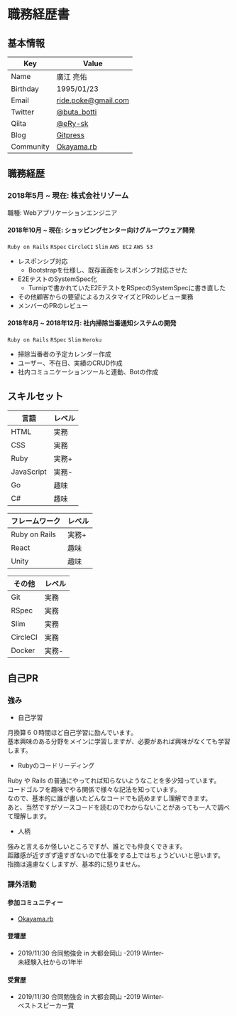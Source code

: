 # 職務経歴書

## 基本情報
|Key|Value|
|---|---|
|Name|廣江 亮佑|
|Birthday|1995/01/23|
|Email|ride.poke@gmail.com|
|Twitter|[@buta_botti](https://twitter.com/buta_botti)|
|Qiita|[@eRy-sk](https://qiita.com/eRy-sk)|
|Blog|[Gitpress](https://gitpress.io/@erysk/)|
|Community|[Okayama.rb](https://okaruby.connpass.com/)|

## 職務経歴

### 2018年5月 ~ 現在: 株式会社リゾーム

職種: Webアプリケーションエンジニア

#### 2018年10月 ~ 現在: ショッピングセンター向けグループウェア開発

`Ruby on Rails` `RSpec` `CircleCI` `Slim` `AWS EC2` `AWS S3`

- レスポンシブ対応
  - Bootstrapを仕様し、既存画面をレスポンシブ対応させた
- E2EテストのSystemSpec化
  - Turnipで書かれていたE2EテストをRSpecのSystemSpecに書き直した
- その他顧客からの要望によるカスタマイズとPRのレビュー業務
- メンバーのPRのレビュー

#### 2018年8月 ~ 2018年12月: 社内掃除当番通知システムの開発

`Ruby on Rails` `RSpec` `Slim` `Heroku`

- 掃除当番者の予定カレンダー作成
- ユーザー、不在日、実績のCRUD作成
- 社内コミュニケーションツールと連動、Botの作成

## スキルセット

|言語|レベル|
|---|---|
|HTML|実務|
|CSS|実務|
|Ruby|実務+|
|JavaScript|実務-|
|Go|趣味|
|C#|趣味|

|フレームワーク|レベル|
|---|---|
|Ruby on Rails|実務+|
|React|趣味|
|Unity|趣味|

|その他|レベル|
|---|---|
|Git|実務|
|RSpec|実務|
|Slim|実務|
|CircleCI|実務|
|Docker|実務-|

## 自己PR

### 強み

- 自己学習

月換算６０時間ほど自己学習に励んでいます。  
基本興味のある分野をメインに学習しますが、必要があれば興味がなくても学習します。  

- Rubyのコードリーディング

Ruby や Rails の普通にやってれば知らないようなことを多少知っています。  
コードゴルフを趣味でやる関係で様々な記法を知っています。  
なので、基本的に誰が書いたどんなコードでも読めますし理解できます。  
あと、当然ですがソースコードを読むのでわからないことがあっても一人で調べて理解します。

- 人柄

強みと言えるか怪しいところですが、誰とでも仲良くできます。  
距離感が近すぎず遠すぎないので仕事をする上ではちょうどいいと思います。  
指摘は遠慮なくしますが、基本的に怒りません。

### 課外活動
#### 参加コミュニティー
- [Okayama.rb](https://okaruby.connpass.com/)
#### 登壇歴
- 2019/11/30 合同勉強会 in 大都会岡山 -2019 Winter-  
  未経験入社からの1年半
#### 受賞歴
- 2019/11/30 合同勉強会 in 大都会岡山 -2019 Winter-  
  ベストスピーカー賞
